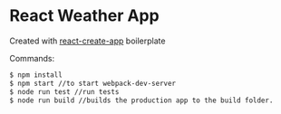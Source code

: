 # React Weather App
Created with [react-create-app](https://github.com/facebookincubator/create-react-app) boilerplate

Commands:
 ```sh
$ npm install
$ npm start //to start webpack-dev-server
$ node run test //run tests
$ node run build //builds the production app to the build folder.
```
